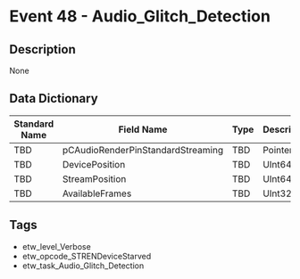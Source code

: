 # Event 48 - Audio_Glitch_Detection

## Description
None

## Data Dictionary
|Standard Name|Field Name|Type|Description|Sample Value|
|---|---|---|---|---|
|TBD|pCAudioRenderPinStandardStreaming|TBD|Pointer|None|None|
|TBD|DevicePosition|TBD|UInt64|None|None|
|TBD|StreamPosition|TBD|UInt64|None|None|
|TBD|AvailableFrames|TBD|UInt32|None|None|

## Tags
* etw_level_Verbose
* etw_opcode_STRENDeviceStarved
* etw_task_Audio_Glitch_Detection